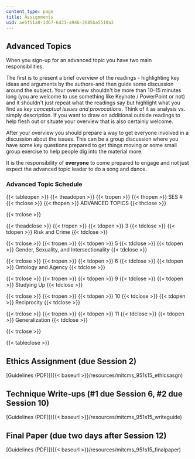 ```yaml
---
content_type: page
title: Assignments
uid: ae5f51a0-1d67-6d31-a946-2685ba5510a3
---
```


Advanced Topics
---------------

When you sign-up for an advanced topic you have two main responsibilities.

The first is to present a brief overview of the readings - highlighting key ideas and arguments by the authors-and then guide some discussion around the subject. Your overview shouldn't be more than 10–15 minutes long (you are welcome to use something like Keynote / PowerPoint or not) and it shouldn't just repeat what the readings say but highlight what you find as _key conceptual issues and provocations_. Think of it as analysis vs. simply description. If you want to draw on additional outside readings to help flesh out or situate your overview that is also certainly welcome.

After your overview you should prepare a way to get everyone involved in a discussion about the issues. This can be a group discussion where you have some key questions prepared to get things moving or some small group exercise to help people dig into the material more.

It is the responsibility of **everyone** to come prepared to engage and not just expect the advanced topic leader to do a song and dance.

### Advanced Topic Schedule

{{< tableopen >}}
{{< theadopen >}}
{{< tropen >}}
{{< thopen >}}
SES #
{{< thclose >}}
{{< thopen >}}
ADVANCED TOPICS
{{< thclose >}}

{{< trclose >}}

{{< theadclose >}}
{{< tropen >}}
{{< tdopen >}}
3
{{< tdclose >}}
{{< tdopen >}}
Risk and Crime
{{< tdclose >}}

{{< trclose >}}
{{< tropen >}}
{{< tdopen >}}
5
{{< tdclose >}}
{{< tdopen >}}
Gender, Sexuality, and Intersectionality
{{< tdclose >}}

{{< trclose >}}
{{< tropen >}}
{{< tdopen >}}
6
{{< tdclose >}}
{{< tdopen >}}
Ontology and Agency
{{< tdclose >}}

{{< trclose >}}
{{< tropen >}}
{{< tdopen >}}
9
{{< tdclose >}}
{{< tdopen >}}
Studying Up
{{< tdclose >}}

{{< trclose >}}
{{< tropen >}}
{{< tdopen >}}
10
{{< tdclose >}}
{{< tdopen >}}
Reciprocity
{{< tdclose >}}

{{< trclose >}}
{{< tropen >}}
{{< tdopen >}}
11
{{< tdclose >}}
{{< tdopen >}}
Generalization
{{< tdclose >}}

{{< trclose >}}

{{< tableclose >}}

Ethics Assignment (due Session 2)
---------------------------------

[Guidelines (PDF)]({{< baseurl >}}/resources/mitcms_951s15_ethicsasgn)

Technique Write-ups (#1 due Session 6, #2 due Session 10)
---------------------------------------------------------

[Guidelines (PDF)]({{< baseurl >}}/resources/mitcms_951s15_writeguide)

Final Paper (due two days after Session 12)
-------------------------------------------

[Guidelines (PDF)]({{< baseurl >}}/resources/mitcms_951s15_finalpaper)